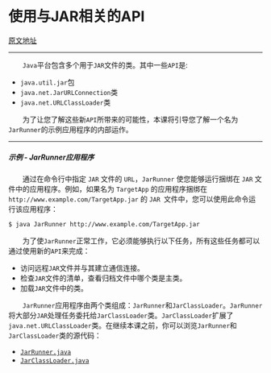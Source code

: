 # 使用与JAR相关的API

[原文地址](https://docs.oracle.com/javase/tutorial/deployment/jar/apiindex.html)



---



&emsp;&emsp;`Java`平台包含多个用于`JAR`文件的类。其中一些`API`是:

- `java.util.jar`包
- `java.net.JarURLConnection`类
- `java.net.URLClassLoader`类

&emsp;&emsp;为了让您了解这些新`API`所带来的可能性，本课将引导您了解一个名为`JarRunner`的示例应用程序的内部运作。



---



##### 示例 - JarRunner应用程序

&emsp;&emsp;通过在命令行中指定 `JAR` 文件的 `URL`，`JarRunner` 使您能够运行捆绑在 `JAR` 文件中的应用程序。例如，如果名为 `TargetApp` 的应用程序捆绑在 `http://www.example.com/TargetApp.jar` 的 `JAR `文件中，您可以使用此命令运行该应用程序：

```bash
$ java JarRunner http://www.example.com/TargetApp.jar
```

&emsp;&emsp;为了使`JarRunner`正常工作，它必须能够执行以下任务，所有这些任务都可以通过使用新的`API`来完成：

- 访问远程`JAR`文件并与其建立通信连接。
- 检查`JAR`文件的清单，查看归档文件中哪个类是主类。
- 加载`JAR`文件中的类。

&emsp;&emsp;`JarRunner`应用程序由两个类组成：`JarRunner`和`JarClassLoader`。`JarRunner`将大部分`JAR`处理任务委托给`JarClassLoader`类。`JarClassLoader`扩展了`java.net.URLClassLoader`类。在继续本课之前，你可以浏览`JarRunner`和`JarClassLoader`类的源代码：

- [`JarRunner.java`](https://docs.oracle.com/javase/tutorial/deployment/jar/examples/JarRunner.java)
- [`JarClassLoader.java`](https://docs.oracle.com/javase/tutorial/deployment/jar/examples/JarClassLoader.java)

